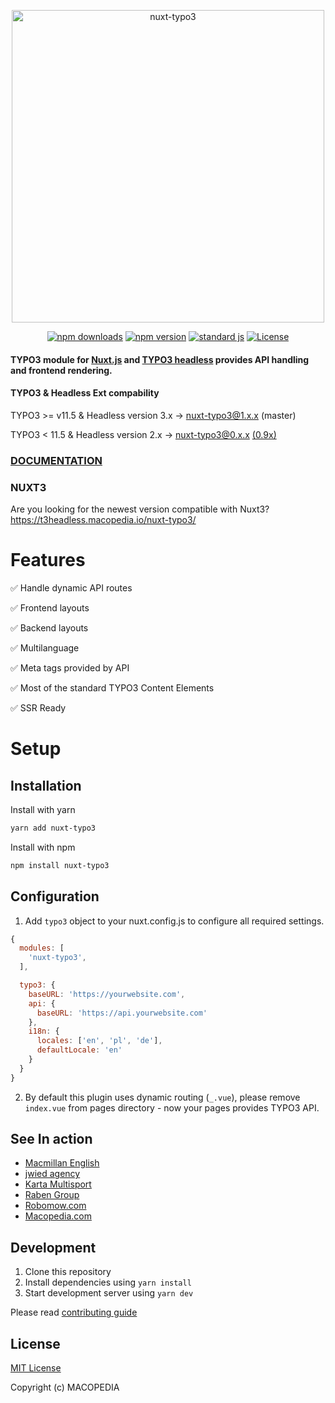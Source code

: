 <p align="center">
  <img align="center" width="500" src="docs/static/nuxt_typo3.svg" alt="nuxt-typo3">
</p>
<p align="center">
  <a href="https://npmjs.com/package/nuxt-typo3"><img src="https://img.shields.io/npm/v/nuxt-typo3/latest.svg?style=flat-square" alt="npm downloads"></a>
  <a href="https://npmjs.com/package/nuxt-typo3"><img src="https://img.shields.io/npm/dt/nuxt-typo3.svg?style=flat-square" alt="npm version"></a>
  <a href="https://standardjs.com"><img src="https://img.shields.io/badge/code_style-standard-brightgreen.svg?style=flat-square" alt="standard js"></a>
  <a href="https://www.npmjs.com/package/nuxt-typo3"><img src="https://img.shields.io/npm/l/nuxt-typo3.svg?style=flat-square" alt="License"></a>
</p>

#### TYPO3 module for [Nuxt.js](https://nuxtjs.org) and [TYPO3 headless](https://github.com/TYPO3-Initiatives/headless) provides API handling and frontend rendering.

#### TYPO3 & Headless Ext compability

TYPO3 >= v11.5 & Headless version 3.x -> nuxt-typo3@1.x.x (master)

TYPO3 < 11.5 & Headless version 2.x -> nuxt-typo3@0.x.x [(0.9x)](https://github.com/TYPO3-Headless/nuxt-typo3/tree/0.9x) 
### [DOCUMENTATION](https://typo3-headless.github.io/nuxt-typo3/)

### NUXT3
Are you looking for the newest version compatible with Nuxt3?
https://t3headless.macopedia.io/nuxt-typo3/ 

# Features

✅ Handle dynamic API routes

✅ Frontend layouts

✅ Backend layouts

✅ Multilanguage

✅ Meta tags provided by API

✅ Most of the standard TYPO3 Content Elements

✅ SSR Ready

# Setup

## Installation

Install with yarn

```sh
yarn add nuxt-typo3
```

Install with npm

```sh
npm install nuxt-typo3
```

## Configuration

1. Add `typo3` object to your nuxt.config.js to configure all required settings.

```js
{
  modules: [
    'nuxt-typo3',
  ],

  typo3: {
    baseURL: 'https://yourwebsite.com',
    api: {
      baseURL: 'https://api.yourwebsite.com'
    },
    i18n: {
      locales: ['en', 'pl', 'de'],
      defaultLocale: 'en'
    }
  }
}
```

2. By default this plugin uses dynamic routing (`_.vue`), please remove `index.vue` from pages directory - now your pages provides TYPO3 API. 

## See In action

- [Macmillan English](https://www.macmillanenglish.com)
- [jwied agency](https://www.jwied.de)
- [Karta Multisport](https://www.kartamultisport.pl/)
- [Raben Group](https://raben-group.com/)
- [Robomow.com](https://www.robomow.com/)
- [Macopedia.com](https://macopedia.com/)

## Development

1. Clone this repository
2. Install dependencies using `yarn install`
3. Start development server using `yarn dev`

Please read [contributing guide](CONTRIBUTING.md)

## License

[MIT License](./LICENSE)

Copyright (c) MACOPEDIA
 
